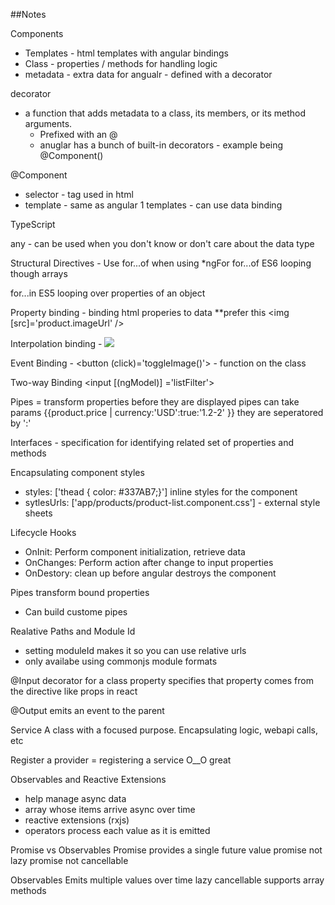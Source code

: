 ##Notes

Components

- Templates - html templates with angular bindings
- Class - properties / methods for handling logic
- metadata - extra data for angualr - defined with a decorator

decorator
- a function that adds metadata to a class, its members, or its method arguments.
    - Prefixed with an @
    - anuglar has a bunch of built-in decorators - example being @Component()

@Component
- selector - tag used in html
- template - same as angular 1 templates - can use data binding


TypeScript

any - can be used when you don't know or don't care about the data type

Structural Directives - Use for...of when using *ngFor
for...of ES6 looping though arrays

for...in ES5 looping over properties of an object


Property binding - binding html properies to data **prefer this
<img [src]='product.imageUrl' />

Interpolation binding -
<img src={{product.imageUrl}} />

Event Binding - <button (click)='toggleImage()'> - function on the class


Two-way Binding
<input [(ngModel)] ='listFilter'>

Pipes = transform properties before they are displayed
pipes can take params {{product.price | currency:'USD':true:'1.2-2' }}
they are seperatored by ':'


Interfaces - specification for identifying related set of properties and methods


Encapsulating component styles
- styles: ['thead { color: #337AB7;}']  inline styles for the component
- sytlesUrls: ['app/products/product-list.component.css'] - external style sheets


Lifecycle Hooks
- OnInit: Perform component initialization, retrieve data
- OnChanges: Perform action after change to input properties
- OnDestory: clean up before angular destroys the component

Pipes transform bound properties
- Can build custome pipes

Realative Paths and Module Id
- setting moduleId makes it so you can use relative urls
- only availabe using commonjs module formats


@Input decorator for a class property specifies that property comes from the directive like props in react

@Output emits an event to the parent


Service
A class with a focused purpose.
Encapsulating logic, webapi calls, etc

Register a provider = registering a service O__O great

Observables and Reactive Extensions
- help manage async data
- array whose items arrive async over time
- reactive extensions (rxjs)
- operators process each value as it is emitted

Promise vs Observables
Promise provides a single future value
promise not lazy
promise not cancellable

Observables
Emits multiple values over time
lazy
cancellable
supports array methods
